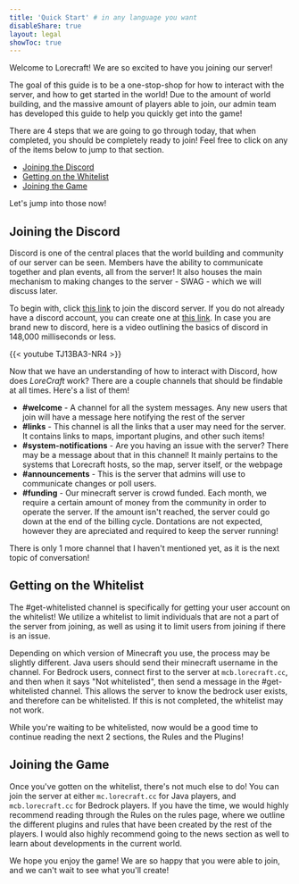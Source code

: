```yaml
---
title: 'Quick Start' # in any language you want
disableShare: true
layout: legal
showToc: true
---
```




Welcome to Lorecraft! We are so excited to have you joining our server!

The goal of this guide is to be a one-stop-shop for how to interact with the server, and how to get started in the world! Due to the amount of world building, and the massive amount of players able to join, our admin team has developed this guide to help you quickly get into the game!

There are 4 steps that we are going to go through today, that when completed, you should be completely ready to join! Feel free to click on any of the items below to jump to that section.

- [Joining the Discord](#joining-the-discord)
- [Getting on the Whitelist](#getting-on-the-whitelist)
- [Joining the Game](#joining-the-game)

Let's jump into those now!

## Joining the Discord

Discord is one of the central places that the world building and community of our server can be seen. Members have the ability to communicate together and plan events, all from the server! It also houses the main mechanism to making changes to the server - SWAG - which we will discuss later.

To begin with, click [this link](http://discord.lorecraft.cc) to join the discord server. If you do not already have a discord account, you can create one at [this link](https://discord.com/register). In case you are brand new to discord, here is a video outlining the basics of discord in 148,000 milliseconds or less.

{{< youtube TJ13BA3-NR4 >}}

Now that we have an understanding of how to interact with Discord, how does _LoreCraft_ work? There are a couple channels that should be findable at all times. Here's a list of them!

- __#welcome__ - A channel for all the system messages. Any new users that join will have a message here notifying the rest of the server
- __#links__ - This channel is all the links that a user may need for the server. It contains links to maps, important plugins, and other such items!
- __#system-notifications__ - Are you having an issue with the server? There may be a message about that in this channel! It mainly pertains to the systems that Lorecraft hosts, so the map, server itself, or the webpage
- __#announcements__ - This is the server that admins will use to communicate changes or poll users. 
- __#funding__ - Our minecraft server is crowd funded. Each month, we require a certain amount of money from the community in order to operate the server. If the amount isn't reached, the server could go down at the end of the billing cycle. Dontations are not expected, however they are apreciated and required to keep the server running!

There is only 1 more channel that I haven't mentioned yet, as it is the next topic of conversation!

## Getting on the Whitelist

The #get-whitelisted channel is specifically for getting your user account on the whitelist! We utilize a whitelist to limit individuals that are not a part of the server from joining, as well as using it to limit users from joining if there is an issue.

Depending on which version of Minecraft you use, the process may be slightly different. Java users should send their minecraft username in the channel. For Bedrock users, connect first to the server at `mcb.lorecraft.cc`, and then when it says "Not whitelisted", then send a message in the #get-whitelisted channel. This allows the server to know the bedrock user exists, and therefore can be whitelisted. If this is not completed, the whitelist may not work.

While you're waiting to be whitelisted, now would be a good time to continue reading the next 2 sections, the Rules and the Plugins!

## Joining the Game

Once you've gotten on the whitelist, there's not much else to do! You can join the server at either `mc.lorecraft.cc` for Java players, and `mcb.lorecraft.cc` for Bedrock players. If you have the time, we would highly recommend reading through the Rules on the rules page, where we outline the different plugins and rules that have been created by the rest of the players. I would also highly recommend going to the news section as well to learn about developments in the current world.

We hope you enjoy the game! We are so happy that you were able to join, and we can't wait to see what you'll create!